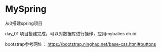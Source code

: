 # MySpring
从0搭建spring项目

day_01  项目搭建完成，可以对数据库进行操作，应用mybaties druid

bootstrap参考网址：
https://bootstrap.ninghao.net/base-css.html#buttons

